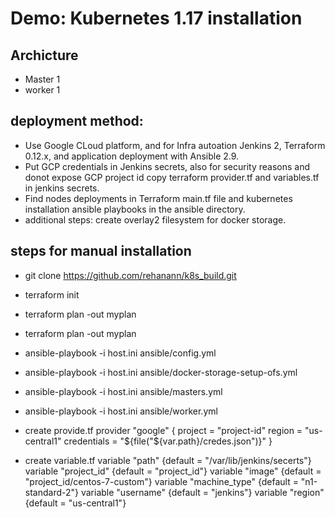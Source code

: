 # Demo: Kubernetes 1.17 installation

## Archicture
* Master 1
* worker 1

## deployment method:
* Use Google CLoud platform, and for Infra autoation Jenkins 2, Terraform 0.12.x, and application deployment with Ansible 2.9.
* Put GCP credentials in Jenkins secrets, also for security reasons and donot expose GCP project id copy terraform provider.tf and variables.tf in jenkins secrets.
*  Find nodes deployments in Terraform main.tf file and kubernetes installation ansible playbooks in the ansible directory.
* additional steps: create overlay2 filesystem for docker storage.
## steps for manual installation
* git clone https://github.com/rehanann/k8s_build.git
* terraform init
* terraform plan -out myplan
* terraform plan -out myplan
* ansible-playbook -i host.ini ansible/config.yml
* ansible-playbook -i host.ini ansible/docker-storage-setup-ofs.yml
* ansible-playbook -i host.ini ansible/masters.yml
* ansible-playbook -i host.ini ansible/worker.yml
  

* create provide.tf
provider "google" {
    project = "project-id"
    region  = "us-central1"
    credentials = "${file("${var.path}/credes.json")}"
}

* create variable.tf
variable "path" {default = "/var/lib/jenkins/secerts"}
variable "project_id" {default = "project_id"}
variable "image" {default = "project_id/centos-7-custom"}
variable "machine_type" {default = "n1-standard-2"}
variable "username" {default = "jenkins"}
variable "region" {default = "us-central1"}
